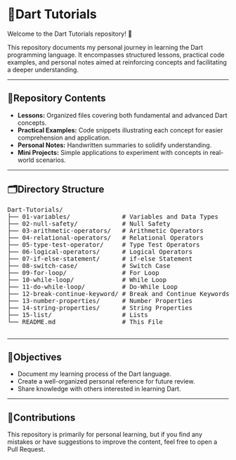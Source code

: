<!DOCTYPE html>
<html lang="en">
<head>
  <meta charset="UTF-8">

</head>
<body>

  <h1><span class="emoji">📘</span>Dart Tutorials</h1>
  <p>Welcome to the Dart Tutorials repository! <span class="emoji">🎯</span></p>

  <p>This repository documents my personal journey in learning the Dart programming language. It encompasses structured lessons, practical code examples, and personal notes aimed at reinforcing concepts and facilitating a deeper understanding.</p>

  <hr>

  <div class="section">
    <h2><span class="emoji">🧭</span>Repository Contents</h2>
    <ul>
      <li><strong>Lessons:</strong> Organized files covering both fundamental and advanced Dart concepts.</li>
      <li><strong>Practical Examples:</strong> Code snippets illustrating each concept for easier comprehension and application.</li>
      <li><strong>Personal Notes:</strong> Handwritten summaries to solidify understanding.</li>
      <li><strong>Mini Projects:</strong> Simple applications to experiment with concepts in real-world scenarios.</li>
    </ul>
  </div>

  <hr>

  <div class="section">
    <h2><span class="emoji">🗂️</span>Directory Structure</h2>
    <pre>
Dart-Tutorials/
├── 01-variables/              # Variables and Data Types
├── 02-null-safety/            # Null Safety
├── 03-arithmetic-operators/   # Arithmetic Operators
├── 04-relational-operators/   # Relational Operators
├── 05-type-test-operator/     # Type Test Operators
├── 06-logical-operators/      # Logical Operators
├── 07-if-else-statement/      # if-else Statement      
├── 08-switch-case/            # Switch Case
├── 09-for-loop/               # For Loop
├── 10-while-loop/             # While Loop
├── 11-do-while-loop/          # Do-While Loop
├── 12-break-continue-keyword/ # Break and Continue Keywords
├── 13-number-properties/      # Number Properties
├── 14-string-properties/      # String Properties
├── 15-list/                   # Lists      
└── README.md                  # This File
    </pre>
  </div>

  <hr>

  <div class="section">
    <h2><span class="emoji">🎯</span>Objectives</h2>
    <ul>
      <li>Document my learning process of the Dart language.</li>
      <li>Create a well-organized personal reference for future review.</li>
      <li>Share knowledge with others interested in learning Dart.</li>
    </ul>
  </div>

  <hr>

  <div class="section">
    <h2><span class="emoji">🤝</span>Contributions</h2>
    <p>This repository is primarily for personal learning, but if you find any mistakes or have suggestions to improve the content, feel free to open a Pull Request.</p>
  </div>

</body>
</html>
